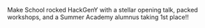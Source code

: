 Make School rocked HackGenY with a stellar opening talk, packed workshops, and a Summer Academy alumnus taking 1st place!!